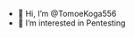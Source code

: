 - 👋 Hi, I’m @TomoeKoga556
- 👀 I’m interested in Pentesting

<!---
TomoeKoga556/TomoeKoga556 is a ✨ special ✨ repository because its `README.md` (this file) appears on your GitHub profile.
You can click the Preview link to take a look at your changes.
--->
